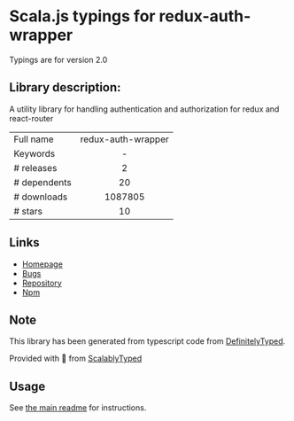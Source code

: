 
# Scala.js typings for redux-auth-wrapper

Typings are for version 2.0

## Library description:
A utility library for handling authentication and authorization for redux and react-router

|                    |                 |
| ------------------ | :-------------: |
| Full name          | redux-auth-wrapper |
| Keywords           | - |
| # releases         | 2 |
| # dependents       | 20 |
| # downloads        | 1087805 |
| # stars            | 10 |

## Links
- [Homepage](https://github.com/mjrussell/redux-auth-wrapper#readme)
- [Bugs](https://github.com/mjrussell/redux-auth-wrapper/issues)
- [Repository](https://github.com/mjrussell/redux-auth-wrapper)
- [Npm](https://www.npmjs.com/package/redux-auth-wrapper)
    


## Note
This library has been generated from typescript code from [DefinitelyTyped](https://definitelytyped.org).

Provided with :purple_heart: from [ScalablyTyped](https://github.com/oyvindberg/ScalablyTyped)

## Usage
See [the main readme](../../readme.md) for instructions.


